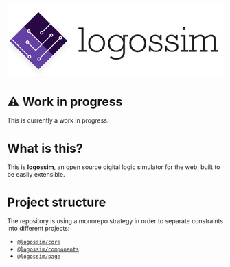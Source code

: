 ![logossim](/assets/header.png)

# :warning: Work in progress

This is currently a work in progress.

# What is this?

This is **logossim**, an open source digital logic simulator for the web, built to be easily extensible.

# Project structure

The repository is using a monorepo strategy in order to separate constraints into different projects:
- [`@logossim/core`](/packages/@logossim/core/README.md)
- [`@logossim/components`](/packages/@logossim/components/README.md)
- [`@logossim/page`](/packages/@logossim/page/README.md)